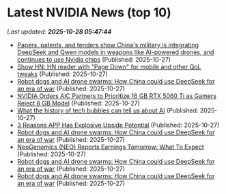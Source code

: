 # Latest NVIDIA News (top 10)
_Last updated: **2025-10-28 05:47:44**_

- [Papers, patents, and tenders show China's military is integrating DeepSeek and Qwen models in weapons like AI-powered drones, and continues to use Nvidia chips](https://biztoc.com/x/bd749d81c690a7db) (Published: 2025-10-27)
- [Show HN: HN reader with "Page Down" for mobile and other QoL tweaks](https://hn.leftium.com) (Published: 2025-10-27)
- [Robot dogs and AI drone swarms: How China could use DeepSeek for an era of war](https://www.yahoo.com/news/articles/robot-dogs-ai-drone-swarms-051723301.html) (Published: 2025-10-27)
- [NVIDIA Orders AIC Partners to Prioritize 16 GB RTX 5060 Ti as Gamers Reject 8 GB Model](https://www.techpowerup.com/342264/nvidia-orders-aic-partners-to-prioritize-16-gb-rtx-5060-ti-as-gamers-reject-8-gb-model) (Published: 2025-10-27)
- [What the history of tech bubbles can tell us about AI](https://www.euractiv.com/opinion/what-the-history-of-tech-bubbles-can-tell-us-about-ai/) (Published: 2025-10-27)
- [3 Reasons APP Has Explosive Upside Potential](https://finance.yahoo.com/news/3-reasons-app-explosive-upside-040314710.html) (Published: 2025-10-27)
- [Robot dogs and AI drone swarms: How China could use DeepSeek for an era of war](https://www.yahoo.com/news/articles/robot-dogs-ai-drone-swarms-033828646.html) (Published: 2025-10-27)
- [NeoGenomics (NEO) Reports Earnings Tomorrow: What To Expect](https://finance.yahoo.com/news/neogenomics-neo-reports-earnings-tomorrow-031535131.html) (Published: 2025-10-27)
- [Robot dogs and AI drone swarms: How China could use DeepSeek for an era of war](https://economictimes.indiatimes.com/tech/artificial-intelligence/robot-dogs-and-ai-drone-swarms-how-china-could-use-deepseek-for-an-era-of-war/articleshow/124838668.cms) (Published: 2025-10-27)
- [Robot dogs and AI drone swarms: How China could use DeepSeek for an era of war](https://ca.news.yahoo.com/robot-dogs-ai-drone-swarms-030245194.html) (Published: 2025-10-27)
